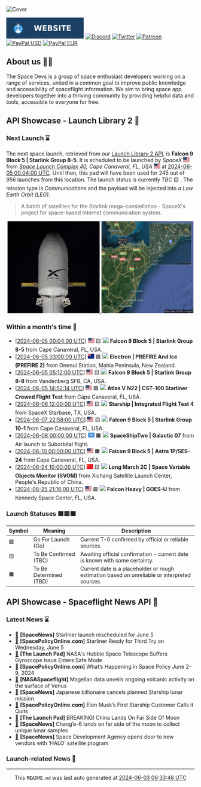 ![Cover](https://raw.githubusercontent.com/TheSpaceDevs/Tutorials/main/assets/tsd_cover.png)


[![Website](https://raw.githubusercontent.com/TheSpaceDevs/Tutorials/e36b2c250ce7fcd4a801c1ed6cb1f9f9d031696b/assets/badge_tsd_website.svg)](https://thespacedevs.com/)
[![Discord](https://img.shields.io/badge/Discord-%237289DA.svg?style=for-the-badge&logo=discord&logoColor=white)](https://discord.gg/p7ntkNA)
[![Twitter](https://img.shields.io/badge/Twitter-%231DA1F2.svg?style=for-the-badge&logo=Twitter&logoColor=white)](https://twitter.com/TheSpaceDevs)
[![Patreon](https://img.shields.io/badge/Patreon-F96854?style=for-the-badge&logo=patreon&logoColor=white)](https://www.patreon.com/TheSpaceDevs)
[![PayPal USD](https://img.shields.io/badge/PayPal-00457C?style=for-the-badge&logo=paypal&logoColor=white&label=USD)](https://www.paypal.com/donate/?hosted_button_id=UCPX4EL6E9JFA)
[![PayPal EUR](https://img.shields.io/badge/PayPal-00457C?style=for-the-badge&logo=paypal&logoColor=white&label=EUR)](https://www.paypal.com/donate/?hosted_button_id=5S7MGGWJJBHL6)

## About us 🧑‍🚀
The Space Devs is a group of space enthusiast developers working on a range of
services, united in a common goal to improve public knowledge and accessibility
of spaceflight information. We aim to bring space app developers together into a
thriving community by providing helpful data and tools, accessible to everyone
for free.

## API Showcase - Launch Library 2 🚀

### Next Launch ⌛
The next space launch, retrieved from our
<a href="https://thespacedevs.com/llapi">Launch Library 2 API</a>, is
**Falcon 9 Block 5 | Starlink Group 8-5**. It is scheduled to be launched by *SpaceX*
<img width="17" src="https://raw.githubusercontent.com/lipis/flag-icons/main/flags/4x3/us.svg" />
from *<a href="https://en.wikipedia.org/wiki/Cape_Canaveral_Air_Force_Station_Space_Launch_Complex_40">Space Launch Complex 40</a>, Cape Canaveral, FL, USA*
<img width="17" src="https://raw.githubusercontent.com/lipis/flag-icons/main/flags/4x3/us.svg" />
at <a href="https://www.timeanddate.com/worldclock/fixedtime.html?iso=20240605T000400">2024-06-05 00:04:00 UTC</a>.  Until
then, this pad will have been used for 245
out of 956 launches from this location. The launch status is currently
*TBC* 🟨 . The mission type is
*Communications* and the payload will be injected
into *a Low Earth Orbit
(LEO)*.
<br>
<blockquote>
  A batch of satellites for the Starlink mega-constellation - SpaceX's project for space-based Internet communication system.
</blockquote>

<p float="left" align="center">
  <a href="https://en.wikipedia.org/wiki/Falcon_9" >
    <img alt="launch-image" width="49%" src="profile/cache/launch_image.png" />
  </a>
  <a href="https://www.google.com/maps?q=28.56194122,-80.57735736" >
    <img alt="pad-location" width="49%" src="profile/cache/new_pad_image.png"  />
  </a>
</p>

### Within a month's time 📅
- \[<a href="https://www.timeanddate.com/worldclock/fixedtime.html?iso=20240605T000400">2024-06-05 00:04:00 UTC</a>\]  <img width="17" src="https://raw.githubusercontent.com/lipis/flag-icons/main/flags/4x3/us.svg" /> 🟨  <a href="https://www.google.com/calendar/render?action=TEMPLATE&text=Falcon 9 Block 5 | Starlink Group 8-5&location=Cape Canaveral, FL, USA&dates=20240605T000400Z%2F20240605T032700Z"><img border="0" width="15" src="https://upload.wikimedia.org/wikipedia/commons/a/a5/Google_Calendar_icon_%282020%29.svg"></a> **Falcon 9 Block 5 | Starlink Group 8-5** from Cape Canaveral, FL, USA.
- \[<a href="https://www.timeanddate.com/worldclock/fixedtime.html?iso=20240605T030000">2024-06-05 03:00:00 UTC</a>\]  <img width="17" src="https://raw.githubusercontent.com/lipis/flag-icons/main/flags/4x3/nz.svg" /> 🟩  <a href="https://www.google.com/calendar/render?action=TEMPLATE&text=Electron | PREFIRE And Ice (PREFIRE 2)&location=Onenui Station, Mahia Peninsula, New Zealand&dates=20240605T030000Z%2F20240605T030000Z"><img border="0" width="15" src="https://upload.wikimedia.org/wikipedia/commons/a/a5/Google_Calendar_icon_%282020%29.svg"></a> **Electron | PREFIRE And Ice (PREFIRE 2)** from Onenui Station, Mahia Peninsula, New Zealand.
- \[<a href="https://www.timeanddate.com/worldclock/fixedtime.html?iso=20240605T051200">2024-06-05 05:12:00 UTC</a>\]  <img width="17" src="https://raw.githubusercontent.com/lipis/flag-icons/main/flags/4x3/us.svg" /> 🟨  <a href="https://www.google.com/calendar/render?action=TEMPLATE&text=Falcon 9 Block 5 | Starlink Group 8-8&location=Vandenberg SFB, CA, USA&dates=20240605T051200Z%2F20240605T091200Z"><img border="0" width="15" src="https://upload.wikimedia.org/wikipedia/commons/a/a5/Google_Calendar_icon_%282020%29.svg"></a> **Falcon 9 Block 5 | Starlink Group 8-8** from Vandenberg SFB, CA, USA.
- \[<a href="https://www.timeanddate.com/worldclock/fixedtime.html?iso=20240605T145214">2024-06-05 14:52:14 UTC</a>\]  <img width="17" src="https://raw.githubusercontent.com/lipis/flag-icons/main/flags/4x3/us.svg" /> 🟩  <a href="https://www.google.com/calendar/render?action=TEMPLATE&text=Atlas V N22 | CST-100 Starliner Crewed Flight Test&location=Cape Canaveral, FL, USA&dates=20240605T145214Z%2F20240605T145214Z"><img border="0" width="15" src="https://upload.wikimedia.org/wikipedia/commons/a/a5/Google_Calendar_icon_%282020%29.svg"></a> **Atlas V N22 | CST-100 Starliner Crewed Flight Test** from Cape Canaveral, FL, USA.
- \[<a href="https://www.timeanddate.com/worldclock/fixedtime.html?iso=20240606T120000">2024-06-06 12:00:00 UTC</a>\]  <img width="17" src="https://raw.githubusercontent.com/lipis/flag-icons/main/flags/4x3/us.svg" /> 🟨  <a href="https://www.google.com/calendar/render?action=TEMPLATE&text=Starship | Integrated Flight Test 4&location=SpaceX Starbase, TX, USA&dates=20240606T120000Z%2F20240606T160000Z"><img border="0" width="15" src="https://upload.wikimedia.org/wikipedia/commons/a/a5/Google_Calendar_icon_%282020%29.svg"></a> **Starship | Integrated Flight Test 4** from SpaceX Starbase, TX, USA.
- \[<a href="https://www.timeanddate.com/worldclock/fixedtime.html?iso=20240607T225800">2024-06-07 22:58:00 UTC</a>\]  <img width="17" src="https://raw.githubusercontent.com/lipis/flag-icons/main/flags/4x3/us.svg" /> 🟨  <a href="https://www.google.com/calendar/render?action=TEMPLATE&text=Falcon 9 Block 5 | Starlink Group 10-1&location=Cape Canaveral, FL, USA&dates=20240607T225800Z%2F20240608T022100Z"><img border="0" width="15" src="https://upload.wikimedia.org/wikipedia/commons/a/a5/Google_Calendar_icon_%282020%29.svg"></a> **Falcon 9 Block 5 | Starlink Group 10-1** from Cape Canaveral, FL, USA.
- \[<a href="https://www.timeanddate.com/worldclock/fixedtime.html?iso=20240608T000000">2024-06-08 00:00:00 UTC</a>\]  <img width="17" src="https://raw.githubusercontent.com/lipis/flag-icons/main/flags/4x3/un.svg" /> 🟧  <a href="https://www.google.com/calendar/render?action=TEMPLATE&text=SpaceShipTwo | Galactic 07&location=Air launch to Suborbital flight&dates=20240608T000000Z%2F20240608T000000Z"><img border="0" width="15" src="https://upload.wikimedia.org/wikipedia/commons/a/a5/Google_Calendar_icon_%282020%29.svg"></a> **SpaceShipTwo | Galactic 07** from Air launch to Suborbital flight.
- \[<a href="https://www.timeanddate.com/worldclock/fixedtime.html?iso=20240610T000000">2024-06-10 00:00:00 UTC</a>\]  <img width="17" src="https://raw.githubusercontent.com/lipis/flag-icons/main/flags/4x3/us.svg" /> 🟧  <a href="https://www.google.com/calendar/render?action=TEMPLATE&text=Falcon 9 Block 5 | Astra 1P/SES-24&location=Cape Canaveral, FL, USA&dates=20240610T000000Z%2F20240610T000000Z"><img border="0" width="15" src="https://upload.wikimedia.org/wikipedia/commons/a/a5/Google_Calendar_icon_%282020%29.svg"></a> **Falcon 9 Block 5 | Astra 1P/SES-24** from Cape Canaveral, FL, USA.
- \[<a href="https://www.timeanddate.com/worldclock/fixedtime.html?iso=20240624T100000">2024-06-24 10:00:00 UTC</a>\]  <img width="17" src="https://raw.githubusercontent.com/lipis/flag-icons/main/flags/4x3/cn.svg" /> 🟨  <a href="https://www.google.com/calendar/render?action=TEMPLATE&text=Long March 2C | Space Variable Objects Monitor (SVOM)&location=Xichang Satellite Launch Center, People&#x27;s Republic of China&dates=20240624T100000Z%2F20240624T100000Z"><img border="0" width="15" src="https://upload.wikimedia.org/wikipedia/commons/a/a5/Google_Calendar_icon_%282020%29.svg"></a> **Long March 2C | Space Variable Objects Monitor (SVOM)** from Xichang Satellite Launch Center, People's Republic of China.
- \[<a href="https://www.timeanddate.com/worldclock/fixedtime.html?iso=20240625T211600">2024-06-25 21:16:00 UTC</a>\]  <img width="17" src="https://raw.githubusercontent.com/lipis/flag-icons/main/flags/4x3/us.svg" /> 🟩  <a href="https://www.google.com/calendar/render?action=TEMPLATE&text=Falcon Heavy | GOES-U&location=Kennedy Space Center, FL, USA&dates=20240625T211600Z%2F20240625T231600Z"><img border="0" width="15" src="https://upload.wikimedia.org/wikipedia/commons/a/a5/Google_Calendar_icon_%282020%29.svg"></a> **Falcon Heavy | GOES-U** from Kennedy Space Center, FL, USA.


### Launch Statuses 🟩🟨🟧
<p align="center">
    <table class="tg">
    <thead>
      <tr>
        <th class="tg-0pky">Symbol</th>
        <th class="tg-0pky">Meaning</th>
        <th class="tg-0pky">Description</th>
      </tr>
    </thead>
    <tbody>
      <tr>
        <td class="tg-0pky">🟩</td>
        <td class="tg-0pky">Go For Launch (Go)</td>
        <td class="tg-0pky">Current T-0 confirmed by official or reliable sources.</td>
      </tr>
      <tr>
        <td class="tg-0pky">🟨</td>
        <td class="tg-0pky">To Be Confirmed (TBC)</td>
        <td class="tg-0pky">Awaiting official confirmation - current date is known with some certainty.</td>
      </tr>
      <tr>
        <td class="tg-0pky">🟧</td>
        <td class="tg-0pky">To Be Determined (TBD)</td>
        <td class="tg-0pky">Current date is a placeholder or rough estimation based on unreliable or interpreted sources.</td>
      </tr>
    </tbody>
    </table>
</p>

## API Showcase - Spaceflight News API 📰

### Latest News ⌛
- <a href="https://spacenews.com/starliner-launch-rescheduled-for-june-5/" >🔗</a> **[SpaceNews]** Starliner launch rescheduled for June 5
- <a href="https://spacepolicyonline.com/news/starliner-ready-for-third-try-on-wednesday-june-5/" >🔗</a> **[SpacePolicyOnline.com]** Starliner Ready for Third Try on Wednesday, June 5
- <a href="https://tlpnetwork.com/news/in-space/hubble-space-telescope-suffers-gyroscope-issue-enters-safe-mode" >🔗</a> **[The Launch Pad]** NASA's Hubble Space Telescope Suffers Gyroscope Issue Enters Safe Mode
- <a href="https://spacepolicyonline.com/news/whats-happening-in-space-policy-june-2-9-2024/" >🔗</a> **[SpacePolicyOnline.com]** What’s Happening in Space Policy June 2-9, 2024
- <a href="https://www.nasaspaceflight.com/2024/06/magellan-volcanoes/" >🔗</a> **[NASASpaceflight]** Magellan data unveils ongoing volcanic activity on the surface of Venus
- <a href="https://spacenews.com/japanese-billionaire-cancels-planned-starship-lunar-mission/" >🔗</a> **[SpaceNews]** Japanese billionaire cancels planned Starship lunar mission
- <a href="https://spacepolicyonline.com/news/elon-musks-first-starship-customer-calls-it-quits/" >🔗</a> **[SpacePolicyOnline.com]** Elon Musk’s First Starship Customer Calls it Quits
- <a href="https://tlpnetwork.com/news/asia/chinas-change6-lands-on-far-side-of-moon" >🔗</a> **[The Launch Pad]** BREAKING! China Lands On Far Side Of Moon
- <a href="https://spacenews.com/change-6-lands-on-far-side-of-the-moon-to-collect-unique-lunar-samples/" >🔗</a> **[SpaceNews]** Chang’e-6 lands on far side of the moon to collect unique lunar samples
- <a href="https://spacenews.com/space-development-agency-opens-door-to-new-vendors-with-halo-satellite-program/" >🔗</a> **[SpaceNews]** Space Development Agency opens door to new vendors with ‘HALO’ satellite program


### Launch-related News 🚀



<hr>
  <div align="center">
  This <code>README.md</code> was last auto generated at <a href="https://www.timeanddate.com/worldclock/fixedtime.html?iso=20240603T063348">2024-06-03 06:33:48 UTC</a>
  <br>
  <!-- <a href="https://medium.com/@g.h.garrett" target="_blank">Learn to add space launches to your profile here!</a> -->
</div>